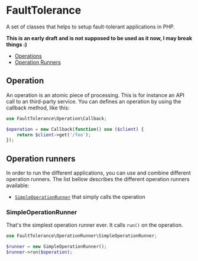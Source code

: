# FaultTolerance

A set of classes that helps to setup fault-tolerant applications in PHP.

**This is an early draft and is not supposed to be used as it now, I may break things :)**

- [Operations](#operations)
- [Operation Runners](#operation-runners)

## Operation

An operation is an atomic piece of processing. This is for instance an API call to an third-party service.
You can defines an operation by using the callback method, like this:

```php
use FaultTolerance\Operation\Callback;

$operation = new Callback(function() use ($client) {
    return $client->get('/foo');
});
```

## Operation runners

In order to run the different applications, you can use and combine different operation runners. The list bellow
describes the different operation runners available:

- [`SimpleOperationRunner`](#simpleoperationrunner) that simply calls the operation

### SimpleOperationRunner

That's the simplest operation runner ever. It calls `run()` on the operation.

```php
use FaultTolerance\OperationRunner\SimpleOperationRunner;

$runner = new SimpleOperationRunner();
$runner->run($operation);
```

